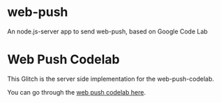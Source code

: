 # web-push
An node.js-server app to send web-push, based on Google Code Lab

# Web Push Codelab

This Glitch is the server side implementation for the web-push-codelab.

You can go through the [web push codelab here](https://codelabs.developers.google.com/codelabs/push-notifications/).
